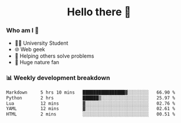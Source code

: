 <h1 align="center">Hello there 👋</h1>

<h3>Who am I 🤔</h3>

- 👨‍🎓 University Student
- 🌐 Web geek
- 🤝 Helping others solve problems
- 🌲 Huge nature fan

<h3>📊 Weekly development breakdown</h3>

<!--START_SECTION:waka-->

```txt
Markdown     5 hrs 10 mins   ████████████████▓░░░░░░░░   66.90 %
Python       2 hrs           ██████▒░░░░░░░░░░░░░░░░░░   25.97 %
Lua          12 mins         ▓░░░░░░░░░░░░░░░░░░░░░░░░   02.76 %
YAML         12 mins         ▓░░░░░░░░░░░░░░░░░░░░░░░░   02.61 %
HTML         2 mins          ░░░░░░░░░░░░░░░░░░░░░░░░░   00.51 %
```

<!--END_SECTION:waka-->
